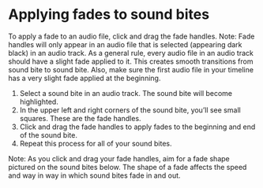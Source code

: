 # Applying fades to sound bites

To apply a fade to an audio file, click and drag the fade handles. Note: Fade handles will only appear in an audio file that is selected (appearing dark black) in an audio track. As a general rule, every audio file in an audio track should have a slight fade applied to it. This creates smooth transitions from sound bite to sound bite. Also, make sure the first audio file in your timeline has a very slight fade applied at the beginning.

1. Select a sound bite in an audio track. The sound bite will become highlighted.
2. In the upper left and right corners of the sound bite, you’ll see small squares. These are the fade handles.
3. Click and drag the fade handles to apply fades to the beginning and end of the sound bite.
4. Repeat this process for all of your sound bites.

Note: As you click and drag your fade handles, aim for a fade shape pictured on the sound bites below. The shape of a fade affects the speed and way in way in which sound bites fade in and out.